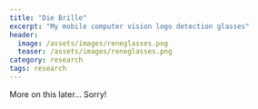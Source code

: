 ```yaml
---
title: "Die Brille"
excerpt: "My mobile computer vision logo detection glasses"
header:
  image: /assets/images/reneglasses.png
  teaser: /assets/images/reneglasses.png
category: research
tags: research
---
```


More on this later... Sorry!
